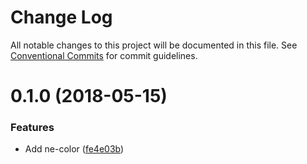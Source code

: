 # Change Log

All notable changes to this project will be documented in this file.
See [Conventional Commits](https://conventionalcommits.org) for commit guidelines.

<a name="0.1.0"></a>
# 0.1.0 (2018-05-15)


### Features

* Add ne-color ([fe4e03b](https://github.com/equinusocio/native-elements/tree/master/elements/ne-color/commit/fe4e03b))
